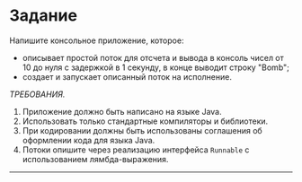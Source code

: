 # Задание

Напишите консольное приложение, которое:
- описывает простой поток для отсчета и вывода в консоль чисел от 10 до
нуля с задержкой в 1 секунду, в конце выводит строку "Bomb";
- создает и запускает описанный поток на исполнение.

_ТРЕБОВАНИЯ._
1. Приложение должно быть написано на языке Java.
2. Использовать только стандартные компиляторы и библиотеки.
3. При кодировании должны быть использованы соглашения об
оформлении кода для языка Java.
4. Потоки опишите через реализацию интерфейса `Runnable` с
использованием лямбда-выражения.

***